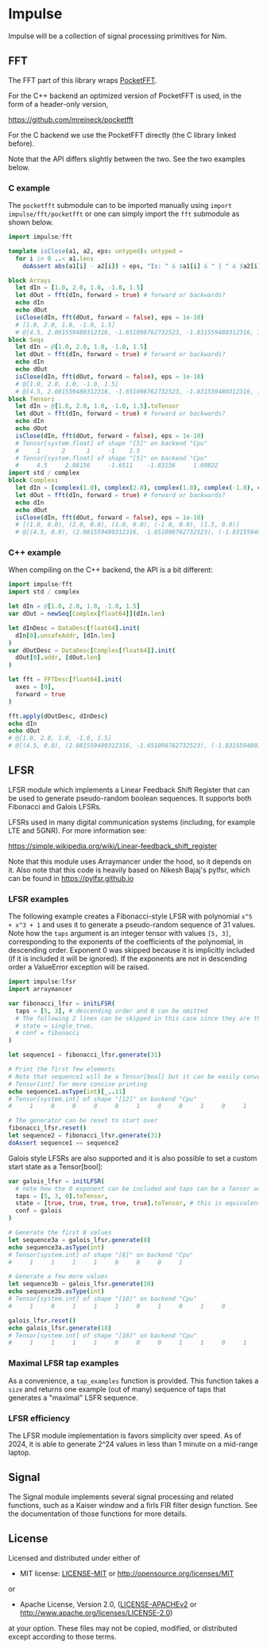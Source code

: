 # Impulse

Impulse will be a collection of signal processing primitives for Nim.

## FFT

The FFT part of this library wraps
[PocketFFT](https://gitlab.mpcdf.mpg.de/mtr/pocketfft).

For the C++ backend an optimized version of PocketFFT is used, in the
form of a header-only version,

https://github.com/mreineck/pocketfft

For the C backend we use the PocketFFT directly (the C library linked
before).

Note that the API differs slightly between the two. See the two
examples below.

### C example

The `pocketfft` submodule can to be imported manually using
`import impulse/fft/pocketfft` or one can simply import the `fft`
submodule as shown below.

```nim
import impulse/fft

template isClose(a1, a2, eps: untyped): untyped =
  for i in 0 ..< a1.len:
    doAssert abs(a1[i] - a2[i]) < eps, "Is: " & $a1[i] & " | " & $a2[i]

block Array:
  let dIn = [1.0, 2.0, 1.0, -1.0, 1.5]
  let dOut = fft(dIn, forward = true) # forward or backwards?
  echo dIn
  echo dOut
  isClose(dIn, fft(dOut, forward = false), eps = 1e-10)
  # [1.0, 2.0, 1.0, -1.0, 1.5]
  # @[4.5, 2.081559480312316, -1.651098762732523, -1.831559480312316, 1.608220406444071]
block Seq:
  let dIn = @[1.0, 2.0, 1.0, -1.0, 1.5]
  let dOut = fft(dIn, forward = true) # forward or backwards?
  echo dIn
  echo dOut
  isClose(dIn, fft(dOut, forward = false), eps = 1e-10)
  # @[1.0, 2.0, 1.0, -1.0, 1.5]
  # @[4.5, 2.081559480312316, -1.651098762732523, -1.831559480312316, 1.608220406444071]
block Tensor:
  let dIn = @[1.0, 2.0, 1.0, -1.0, 1.5].toTensor
  let dOut = fft(dIn, forward = true) # forward or backwards?
  echo dIn
  echo dOut
  isClose(dIn, fft(dOut, forward = false), eps = 1e-10)
  # Tensor[system.float] of shape "[5]" on backend "Cpu"
  #     1      2      1     -1    1.5
  # Tensor[system.float] of shape "[5]" on backend "Cpu"
  #     4.5     2.08156     -1.6511    -1.83156     1.60822
import std / complex
block Complex:
  let dIn = [complex(1.0), complex(2.0), complex(1.0), complex(-1.0), complex(1.5)]
  let dOut = fft(dIn, forward = true) # forward or backwards?
  echo dIn
  echo dOut
  isClose(dIn, fft(dOut, forward = false), eps = 1e-10)
  # [(1.0, 0.0), (2.0, 0.0), (1.0, 0.0), (-1.0, 0.0), (1.5, 0.0)]
  # @[(4.5, 0.0), (2.081559480312316, -1.651098762732523), (-1.831559480312316, 1.608220406444071), (-1.831559480312316, -1.608220406444071), (2.081559480312316, 1.651098762732523)]
```

### C++ example

When compiling on the C++ backend, the API is a bit different:

```nim
import impulse/fft
import std / complex

let dIn = @[1.0, 2.0, 1.0, -1.0, 1.5]
var dOut = newSeq[Complex[float64]](dIn.len)

let dInDesc = DataDesc[float64].init(
  dIn[0].unsafeAddr, [dIn.len]
)
var dOutDesc = DataDesc[Complex[float64]].init(
  dOut[0].addr, [dOut.len]
)

let fft = FFTDesc[float64].init(
  axes = [0],
  forward = true
)

fft.apply(dOutDesc, dInDesc)
echo dIn
echo dOut
# @[1.0, 2.0, 1.0, -1.0, 1.5]
# @[(4.5, 0.0), (2.081559480312316, -1.651098762732523), (-1.831559480312316, 1.608220406444071), (0.0, 0.0), (0.0, 0.0)]
```

## LFSR

LFSR module which implements a Linear Feedback Shift Register that can be
used to generate pseudo-random boolean sequences. It supports both Fibonacci
and Galois LFSRs.

LFSRs used in many digital communication systems (including, for example LTE
and 5GNR). For more information see:

https://simple.wikipedia.org/wiki/Linear-feedback_shift_register

Note that this module uses Arraymancer under the hood, so it depends on it.
Also note that this code is heavily based on Nikesh Bajaj's pylfsr, which can
be found in https://pylfsr.github.io

### LFSR examples

The following example creates a Fibonacci-style LFSR with polynomial
`x^5 + x^3 + 1` and uses it to generate a pseudo-random sequence of 31 values.
Note how the `taps` argument is an integer tensor with values `[5, 3]`,
corresponding to the exponents of the coefficients of the polynomial, in
descending order. Exponent 0 was skipped because it is implicitly included
(if it is included it will be ignored). If the exponents are not in
descending order a ValueError exception will be raised.

```nim
import impulse/lfsr
import arraymancer

var fibonacci_lfsr = initLFSR(
  taps = [5, 3], # descending order and 0 can be omitted
  # The following 2 lines can be skipped in this case since they are the defaults
  # state = single_true,
  # conf = fibonacci
)

let sequence1 = fibonacci_lfsr.generate(31)

# Print the first few elements
# Note that sequence1 will be a Tensor[bool] but it can be easily converted to
# Tensor[int] for more concise printing
echo sequence1.asType(int)[_..11]
# Tensor[system.int] of shape "[12]" on backend "Cpu"
#     1     0     0     0     0     1     0     0     1     0     1     1

# The generator can be reset to start over
fibonacci_lfsr.reset()
let sequence2 = fibonacci_lfsr.generate(31)
doAssert sequence1 == sequence2
```

Galois style LFSRs are also supported and it is also possible to set a custom
start state as a Tensor[bool]:

```nim
var galois_lfsr = initLFSR(
  # note how the 0 exponent can be included and taps can be a Tensor as well
  taps = [5, 3, 0].toTensor,
  state = [true, true, true, true, true].toTensor, # this is equivalent to `all_true`
  conf = galois
)

# Generate the first 8 values
let sequence3a = galois_lfsr.generate(8)
echo sequence3a.asType(int)
# Tensor[system.int] of shape "[8]" on backend "Cpu"
#     1     1     1     1     0     0     0     1

# Generate a few more values
let sequence3b = galois_lfsr.generate(10)
echo sequence3b.asType(int)
# Tensor[system.int] of shape "[10]" on backend "Cpu"
#     1     0     1     1     1     0     1     0     1     0

galois_lfsr.reset()
echo galois_lfsr.generate(18)
# Tensor[system.int] of shape "[18]" on backend "Cpu"
#     1     1     1     1     0     0     0     1     1     0     1     1     1     0     1     0     1     0
```

### Maximal LFSR tap examples

As a convenience, a `tap_examples` function is provided. This function takes a
`size` and returns one example (out of many) sequence of taps that generates a
"maximal" LSFR sequence.

### LFSR efficiency

The LFSR module implementation is favors simplicity over speed. As of 2024, it
is able to generate 2^24 values in less than 1 minute on a mid-range laptop.

## Signal

The Signal module implements several signal processing and related functions, such as a Kaiser window and a firls FIR filter design function. See the documentation of those functions for more details.

## License

Licensed and distributed under either of

* MIT license: [LICENSE-MIT](LICENSE-MIT) or http://opensource.org/licenses/MIT

or

* Apache License, Version 2.0, ([LICENSE-APACHEv2](LICENSE-APACHEv2) or http://www.apache.org/licenses/LICENSE-2.0)

at your option. These files may not be copied, modified, or distributed except according to those terms.
